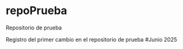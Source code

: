 # repoPrueba
Repositorio de prueba

Registro del primer cambio en el repositorio de prueba #Junio 2025
